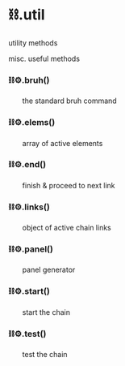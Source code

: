 # ⛓️.util
utility methods

misc. useful methods

### ⛓️⚙️.bruh()
&nbsp;&nbsp;&nbsp;&nbsp;&nbsp;&nbsp;&nbsp;the standard bruh command


### ⛓️⚙️.elems()
&nbsp;&nbsp;&nbsp;&nbsp;&nbsp;&nbsp;&nbsp;array of active elements


### ⛓️⚙️.end()
&nbsp;&nbsp;&nbsp;&nbsp;&nbsp;&nbsp;&nbsp;finish & proceed to next link


### ⛓️⚙️.links()
&nbsp;&nbsp;&nbsp;&nbsp;&nbsp;&nbsp;&nbsp;object of active chain links


### ⛓️⚙️.panel()
&nbsp;&nbsp;&nbsp;&nbsp;&nbsp;&nbsp;&nbsp;panel generator


### ⛓️⚙️.start()
&nbsp;&nbsp;&nbsp;&nbsp;&nbsp;&nbsp;&nbsp;start the chain


### ⛓️⚙️.test()
&nbsp;&nbsp;&nbsp;&nbsp;&nbsp;&nbsp;&nbsp;test the chain
